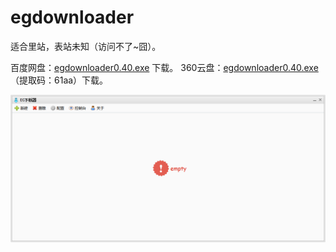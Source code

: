 ﻿egdownloader
============
适合里站，表站未知（访问不了~囧）。

百度网盘：[egdownloader0.40.exe](http://pan.baidu.com/s/1sjJNpAt) 下载。
360云盘：[egdownloader0.40.exe](http://yunpan.cn/Q7U3JqztUDvvj)（提取码：61aa）下载。

![结构](./ui.png)

